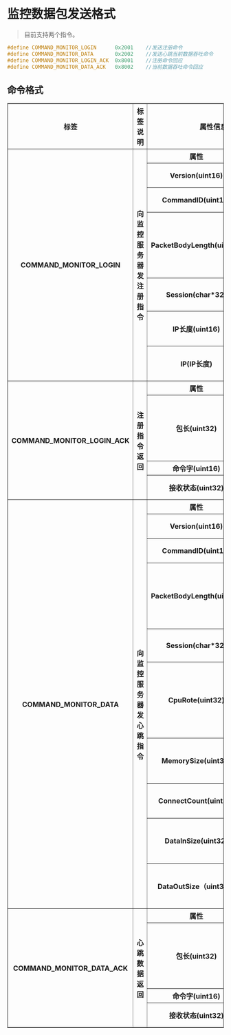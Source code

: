 # 监控数据包发送格式  
> 目前支持两个指令。  
```cpp
#define COMMAND_MONITOR_LOGIN      0x2001    //发送注册命令
#define COMMAND_MONITOR_DATA       0x2002    //发送心跳当前数据吞吐命令
#define COMMAND_MONITOR_LOGIN_ACK  0x8001    //注册命令回应
#define COMMAND_MONITOR_DATA_ACK   0x8002    //当前数据吞吐命令回应
```

## 命令格式   
<table width="100%" border="1" cellpadding="0" cellspacing="0">
        <tr>
            <th>标签</th>
			<th>标签说明</th>
            <th colspan="2">属性信息</th>
        </tr>
        <tr>
            <th rowspan="7">COMMAND_MONITOR_LOGIN</th>
            <th rowspan="7">向监控服务器发注册指令</th>
            <th>属性</th>
            <th>说明</th>
        </tr>
		<tr><th>Version(uint16)</th><th>数据包版本</th></tr>
		<tr><th>CommandID(uint16)</th><th>数据包命令ID</th></tr>
		<tr><th>PacketBodyLength(uint32)</th><th>数据包体的总长度，不包含包头长度</th></tr>
		<tr><th>Session(char*32)</th><th>数据包Session字符串</th></tr>
		<tr><th>IP长度(uint16)</th><th>当前服务器IP长度</th></tr>
		<tr><th>IP(IP长度)</th><th>当前服务器IP字符串</th></tr>
        <tr>
            <th rowspan="4">COMMAND_MONITOR_LOGIN_ACK</th>
            <th rowspan="4">注册指令返回</th>
            <th>属性</th>
            <th>说明</th>
        </tr>
		<tr><th>包长(uint32)</th><th>数据包体的总长度，不包含包头长度</th></tr>
		<tr><th>命令字(uint16)</th><th>命令字</th></tr>
		<tr><th>接收状态(uint32)</th><th>接收状态</th></tr>
        <tr>
            <th rowspan="10">COMMAND_MONITOR_DATA</th>
            <th rowspan="10">向监控服务器发心跳指令</th>
            <th>属性</th>
            <th>说明</th>
        </tr>
		<tr><th>Version(uint16)</th><th>数据包版本</th></tr>
		<tr><th>CommandID(uint16)</th><th>数据包命令ID</th></tr>
		<tr><th>PacketBodyLength(uint32)</th><th>数据包体的总长度，不包含包头长度</th></tr>
		<tr><th>Session(char*32)</th><th>数据包Session字符串</th></tr>
		<tr><th>CpuRote(uint32)</th><th>当前CPU运行百分比，除以100获得百分率</th></tr>
		<tr><th>MemorySize(uint32)</th><th>当前内存占用量，单位是Mb</th></tr>
		<tr><th>ConnectCount(uint32)</th><th>当前服务器连接数</th></tr>
		<tr><th>DataInSize(uint32)</th><th>当前一分钟内流入字节数</th></tr>
		<tr><th>DataOutSize（uint32）</th><th>当前一分钟内流出字节数</th></tr>
        <tr>
            <th rowspan="4">COMMAND_MONITOR_DATA_ACK</th>
            <th rowspan="4">心跳数据返回</th>
            <th>属性</th>
            <th>说明</th>
        </tr>
		<tr><th>包长(uint32)</th><th>数据包体的总长度，不包含包头长度</th></tr>
		<tr><th>命令字(uint16)</th><th>命令字</th></tr>
		<tr><th>接收状态(uint32)</th><th>接收状态</th></tr>
</table>